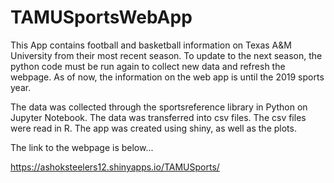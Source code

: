 # TAMUSportsWebApp

This App contains football and basketball information on Texas A&M University from their most recent season. To update to the next season, the python code must be run again to collect new data and refresh the webpage. As of now, the information on the web app is until the 2019 sports year. 

The data was collected through the sportsreference library in Python on Jupyter Notebook. The data was transferred into csv files. The csv files were read in R. The app was created using shiny, as well as the plots. 

The link to the webpage is below...

https://ashoksteelers12.shinyapps.io/TAMUSports/
